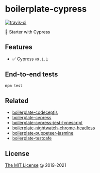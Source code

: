 # boilerplate-cypress

[![travis-ci](https://img.shields.io/travis/piecioshka/boilerplate-cypress.svg)](https://app.travis-ci.com/github/piecioshka/boilerplate-cypress)

🍴 Starter with Cypress

## Features

* :white_check_mark: Cypress `v9.1.1`

## End-to-end tests

```bash
npm test
```

## Related

* [boilerplate-codeceptjs](https://github.com/piecioshka/boilerplate-codeceptjs)
* [boilerplate-cypress](https://github.com/piecioshka/boilerplate-cypress)
* [boilerplate-cypress-jest-typescript](https://github.com/piecioshka/boilerplate-cypress-jest-typescript)
* [boilerplate-nightwatch-chrome-headless](https://github.com/piecioshka/boilerplate-nightwatch-chrome-headless)
* [boilerplate-puppeteer-jasmine](https://github.com/piecioshka/boilerplate-puppeteer-jasmine)
* [boilerplate-testcafe](https://github.com/piecioshka/boilerplate-testcafe)

## License

[The MIT License](https://piecioshka.mit-license.org) @ 2019-2021
